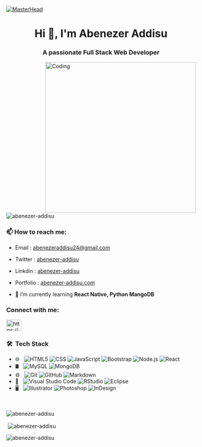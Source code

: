[![MasterHead](https://1.bp.blogspot.com/-7A4WynwLsMw/XbBpCXG8fHI/AAAAAAAAMt4/uOa1bpLskYgrwGbllhSu2SDj_Mig8SXJQCLcBGAsYHQ/s1600/2000_600px.gif)](https://rishavchanda.io)

<h1 align="center">Hi 👋, I'm Abenezer Addisu</h1>
<h3 align="center">A passionate Full Stack Web Developer</h3>

<img align="right" alt="Coding" width="400" src="https://miro.medium.com/max/1360/0*7Q3yvSIv_t0ioJ-Z.gif">

<p align="left"> <img src="https://komarev.com/ghpvc/?username=abenezer-addisu&label=Profile%20views&color=0e75b6&style=flat" alt="abenezer-addisu" /> </p>


### 📫 How to reach me:
- Email : abenezeraddisu24@gmail.com
- Twitter : [abenezer-addisu](https://twitter.com/AbigiyaTY)
- Linkdin : [abenezer-addisu](https://www.linkedin.com/in/abenezer-addisu)
- Portfolio : [abenezer-addisu.com](https://www.abigiyatadesse.com/) 

- 🌱 I’m currently learning **React Native, Python MangoDB**

<h3 align="left">Connect with me:</h3>
<p align="left">
<a href="https://linkedin.com/in/https://www.linkedin.com/in/abenezer-addisu" target="blank"><img align="center" src="https://raw.githubusercontent.com/rahuldkjain/github-profile-readme-generator/master/src/images/icons/Social/linked-in-alt.svg" alt="https://www.linkedin.com/in/abenezer-addisu" height="30" width="40" /></a>
</p>

<h3> 🛠 &nbsp;Tech Stack</h3>

- 🌐 &nbsp;
  ![HTML5](https://img.shields.io/badge/-HTML5-333333?style=flat&logo=HTML5)
  ![CSS](https://img.shields.io/badge/-CSS-333333?style=flat&logo=CSS3&logoColor=1572B6)
  ![JavaScript](https://img.shields.io/badge/-JavaScript-333333?style=flat&logo=javascript)
  ![Bootstrap](https://img.shields.io/badge/-Bootstrap-333333?style=flat&logo=bootstrap&logoColor=563D7C)
  ![Node.js](https://img.shields.io/badge/-Node.js-333333?style=flat&logo=node.js)
  ![React](https://img.shields.io/badge/-React-333333?style=flat&logo=react)
- 🛢 &nbsp;
  ![MySQL](https://img.shields.io/badge/-MySQL-333333?style=flat&logo=mysql)
  ![MongoDB](https://img.shields.io/badge/-MongoDB-333333?style=flat&logo=mongodb)
- ⚙️ &nbsp;
  ![Git](https://img.shields.io/badge/-Git-333333?style=flat&logo=git)
  ![GitHub](https://img.shields.io/badge/-GitHub-333333?style=flat&logo=github)
  ![Markdown](https://img.shields.io/badge/-Markdown-333333?style=flat&logo=markdown)
- 🔧 &nbsp;
  ![Visual Studio Code](https://img.shields.io/badge/-Visual%20Studio%20Code-333333?style=flat&logo=visual-studio-code&logoColor=007ACC)
  ![RStudio](https://img.shields.io/badge/-RStudio-333333?style=flat&logo=rstudio)
  ![Eclipse](https://img.shields.io/badge/-Eclipse-333333?style=flat&logo=eclipse-ide&logoColor=2C2255)
- 🖥 &nbsp;
  ![Illustrator](https://img.shields.io/badge/-Illustrator-333333?style=flat&logo=adobe-illustrator)
  ![Photoshop](https://img.shields.io/badge/-Photoshop-333333?style=flat&logo=adobe-photoshop)
  ![InDesign](https://img.shields.io/badge/-InDesign-333333?style=flat&logo=adobe-indesign)

<br/>


<p><img align="left" src="https://github-readme-stats.vercel.app/api/top-langs?username=abenezer-addisu&show_icons=true&locale=en&layout=compact" alt="abenezer-addisu" /></p>

<br>

<p>&nbsp;<img align="center" src="https://github-readme-stats.vercel.app/api?username=abenezer-addisu&show_icons=true&locale=en" alt="abenezer-addisu" /></p>

<p><img align="center" src="https://github-readme-streak-stats.herokuapp.com/?user=abenezer-addisu&" alt="abenezer-addisu" /></p>
